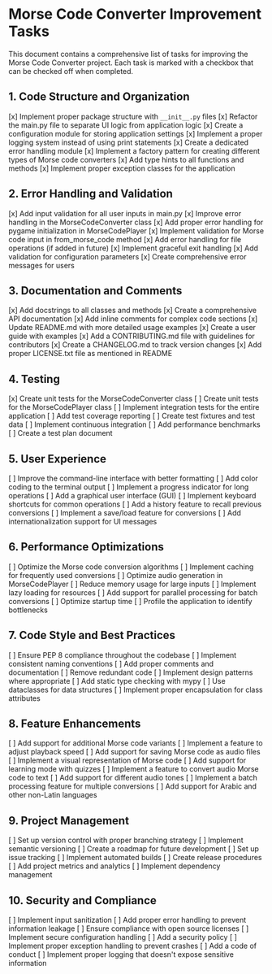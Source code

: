 # Morse Code Converter Improvement Tasks

This document contains a comprehensive list of tasks for improving the Morse Code Converter project. Each task is marked
with a checkbox that can be checked off when completed.

## 1. Code Structure and Organization

[x] Implement proper package structure with `__init__.py` files
[x] Refactor the main.py file to separate UI logic from application logic
[x] Create a configuration module for storing application settings
[x] Implement a proper logging system instead of using print statements
[x] Create a dedicated error handling module
[x] Implement a factory pattern for creating different types of Morse code converters
[x] Add type hints to all functions and methods
[x] Implement proper exception classes for the application

## 2. Error Handling and Validation

[x] Add input validation for all user inputs in main.py
[x] Improve error handling in the MorseCodeConverter class
[x] Add proper error handling for pygame initialization in MorseCodePlayer
[x] Implement validation for Morse code input in from_morse_code method
[x] Add error handling for file operations (if added in future)
[x] Implement graceful exit handling
[x] Add validation for configuration parameters
[x] Create comprehensive error messages for users

## 3. Documentation and Comments

[x] Add docstrings to all classes and methods
[x] Create a comprehensive API documentation
[x] Add inline comments for complex code sections
[x] Update README.md with more detailed usage examples
[x] Create a user guide with examples
[x] Add a CONTRIBUTING.md file with guidelines for contributors
[x] Create a CHANGELOG.md to track version changes
[x] Add proper LICENSE.txt file as mentioned in README

## 4. Testing

[x] Create unit tests for the MorseCodeConverter class
[ ] Create unit tests for the MorseCodePlayer class
[ ] Implement integration tests for the entire application
[ ] Add test coverage reporting
[ ] Create test fixtures and test data
[ ] Implement continuous integration
[ ] Add performance benchmarks
[ ] Create a test plan document

## 5. User Experience

[ ] Improve the command-line interface with better formatting
[ ] Add color coding to the terminal output
[ ] Implement a progress indicator for long operations
[ ] Add a graphical user interface (GUI)
[ ] Implement keyboard shortcuts for common operations
[ ] Add a history feature to recall previous conversions
[ ] Implement a save/load feature for conversions
[ ] Add internationalization support for UI messages

## 6. Performance Optimizations

[ ] Optimize the Morse code conversion algorithms
[ ] Implement caching for frequently used conversions
[ ] Optimize audio generation in MorseCodePlayer
[ ] Reduce memory usage for large inputs
[ ] Implement lazy loading for resources
[ ] Add support for parallel processing for batch conversions
[ ] Optimize startup time
[ ] Profile the application to identify bottlenecks

## 7. Code Style and Best Practices

[ ] Ensure PEP 8 compliance throughout the codebase
[ ] Implement consistent naming conventions
[ ] Add proper comments and documentation
[ ] Remove redundant code
[ ] Implement design patterns where appropriate
[ ] Add static type checking with mypy
[ ] Use dataclasses for data structures
[ ] Implement proper encapsulation for class attributes

## 8. Feature Enhancements

[ ] Add support for additional Morse code variants
[ ] Implement a feature to adjust playback speed
[ ] Add support for saving Morse code as audio files
[ ] Implement a visual representation of Morse code
[ ] Add support for learning mode with quizzes
[ ] Implement a feature to convert audio Morse code to text
[ ] Add support for different audio tones
[ ] Implement a batch processing feature for multiple conversions
[ ] Add support for Arabic and other non-Latin languages

## 9. Project Management

[ ] Set up version control with proper branching strategy
[ ] Implement semantic versioning
[ ] Create a roadmap for future development
[ ] Set up issue tracking
[ ] Implement automated builds
[ ] Create release procedures
[ ] Add project metrics and analytics
[ ] Implement dependency management

## 10. Security and Compliance

[ ] Implement input sanitization
[ ] Add proper error handling to prevent information leakage
[ ] Ensure compliance with open source licenses
[ ] Implement secure configuration handling
[ ] Add a security policy
[ ] Implement proper exception handling to prevent crashes
[ ] Add a code of conduct
[ ] Implement proper logging that doesn't expose sensitive information